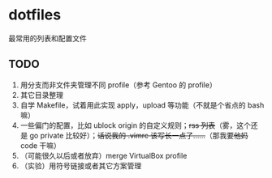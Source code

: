 # dotfiles
最常用的列表和配置文件

## TODO
1. 用分支而非文件夹管理不同 profile（参考 Gentoo 的 profile）
2. 其它目录整理
3. 自学 Makefile，试着用此实现 apply，upload 等功能（不就是个省点的 bash 嘛）
4. 一些偏门的配置，比如 ublock origin 的自定义规则；~~rss 列表~~（雾，这个还是 go private 比较好）；~~话说我的 .vimrc 该写长一点了……~~（那我要~~他妈~~ code 干嘛）
5. （可能很久以后或者放弃）merge VirtualBox profile
6. （实验）用符号链接或者其它方案管理
